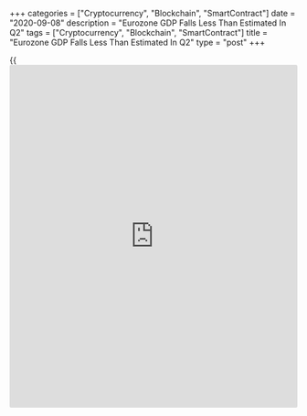 +++
categories = ["Cryptocurrency", "Blockchain", "SmartContract"]
date = "2020-09-08"
description = "Eurozone GDP Falls Less Than Estimated In Q2"
tags = ["Cryptocurrency", "Blockchain", "SmartContract"]
title = "Eurozone GDP Falls Less Than Estimated In Q2"
type = "post"
+++

{{<iframe id="large-banner" src="https://www.bounty.group/#slide=20.0" width="100%" height="600" scrolling="no" style="border: 0px solid rgb(216, 221, 230); border-radius: 3px;">}}

The euro area [economy][1] contracted less than initially estimated in
the second quarter but the pace of decline was the most since the
records began in 1995 due to the coronavirus containment measures
adopted by the member countries, revised data from Eurostat revealed
Tuesday.

Gross domestic product fell by a record 11.8 percent sequentially but
this was revised down from -12.1 percent estimated initially. GDP had
contracted 3.7 percent in the first quarter.

The annual decline in GDP was revised to 14.7 percent from 15 percent.
Nonetheless, this was the biggest fall since the series began in 1995
and followed a 3.2 percent drop in the first quarter of 2020.

On the expenditure-side, household spending plunged 12.4 percent on
quarter following a 4.5 percent drop in the first quarter. Government
spending decreased moderately by 2.6 percent, faster than the 0.7
percent fall in the previous quarter.

The decline in gross fixed capital formation deepened to 17 percent from
5.2 percent.  
  
Likewise, exports were down 18.8 percent, which was bigger than the
first quarter's 3.9 percent fall. Imports decreased 18 percent compared
to a 3.2 percent drop a quarter ago.

Further, data showed that the number of employed persons decreased by a
record 2.9 percent sequentially versus a 0.3 percent drop in the first
quarter. The second quarter rate was revised from -2.8 percent.

Year-on-year, employment fell 3.1 percent in the second quarter, in
contrast to a 0.4 percent rise in the first quarter. The flash estimate
was -2.9 percent.

For comments and feedback [contact](https://www.playgroundfx.com/contact/): editorial@rtt[news](https://www.letsplayfx.com/blog/forex-news-website/).com

[Business News][2]

   1. www.rtt[news](https://www.letsplayfx.com/blog/forex-news-website/).com/Content/EconomicNews.aspx
   2. www.rtt[news](https://www.letsplayfx.com/blog/forex-news-website/).com/Content/Business.aspx